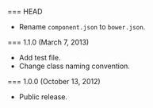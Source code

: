 === HEAD

* Rename `component.json` to `bower.json`.

=== 1.1.0 (March 7, 2013)

* Add test file.
* Change class naming convention.

=== 1.0.0 (October 13, 2012)

* Public release.
